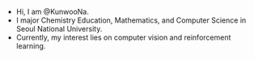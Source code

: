 - Hi, I am @KunwooNa. 
- I major Chemistry Education, Mathematics, and Computer Science in Seoul National University. 
- Currently, my interest lies on computer vision and reinforcement learning. 
